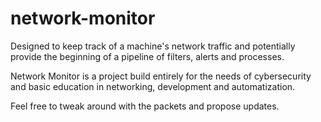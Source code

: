 # network-monitor
Designed to keep track of a machine's network traffic and potentially provide the beginning of a pipeline of filters, alerts and processes.

Network Monitor is a project build entirely for the needs of cybersecurity and basic education in networking, development and automatization.

Feel free to tweak around with the packets and propose updates.

